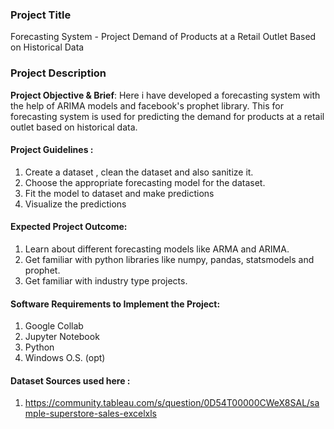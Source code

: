 ### Project Title

Forecasting System - Project Demand of Products at a Retail Outlet Based on Historical Data
### Project Description
**Project Objective & Brief**: Here i have developed a forecasting system with the help of ARIMA models and facebook's prophet library. This for forecasting system is used for predicting the demand for products at a retail outlet based on historical data.

#### Project Guidelines :
1. Create a dataset , clean the dataset and also sanitize it.
2. Choose the appropriate forecasting model for the dataset.
3. Fit the model to dataset and make predictions
4. Visualize the predictions

#### Expected Project Outcome:
1. Learn about different forecasting models like ARMA and ARIMA.
2. Get familiar with python libraries like numpy, pandas, statsmodels and prophet.
3. Get familiar with industry type projects.

#### Software Requirements to Implement the Project:
1. Google Collab
2. Jupyter Notebook
3. Python
4. Windows O.S. (opt)

#### Dataset  Sources used here :
1. https://community.tableau.com/s/question/0D54T00000CWeX8SAL/sample-superstore-sales-excelxls
